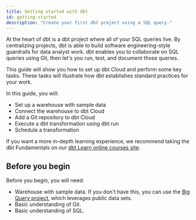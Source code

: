 ```yaml
---
title: Getting started with dbt
id: getting-started
description: "Create your first dbt project using a SQL query."
---
```


At the heart of dbt is a dbt project where all of your SQL queries live. By centralizing projects, dbt is able to build software engineering-style guardrails for data analyst work. dbt enables you to collaborate on SQL queries using Git, then let's you run, test, and document those queries.

This guide will show you how to set up dbt Cloud and perform some key tasks. These tasks will illustrate how dbt establishes standard practices for your work.

In this guide, you will:

* Set up a warehouse with sample data
* Connect the warehouse to dbt Cloud
* Add a Git repository to dbt Cloud
* Execute a dbt transformation using dbt run
* Schedule a transformation

If you want a more in-depth learning experience, we recommend taking the dbt Fundamentals on our [dbt Learn online courses site](https://courses.getdbt.com/).

## Before you begin

Before you begin, you will need:

* Warehouse with sample data. If you don't have this, you can use the [Big Query project](tutorial/getting-set-up/setting-up-bigquery), which leverages public data sets.
* Basic understanding of Git.
* Basic understanding of SQL.
